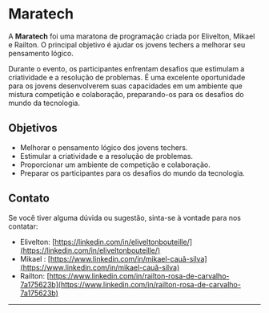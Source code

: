 # Maratech

A **Maratech** foi uma maratona de programação criada por Elivelton, Mikael e Railton. O principal objetivo é ajudar os jovens techers a melhorar seu pensamento lógico.

Durante o evento, os participantes enfrentam desafios que estimulam a criatividade e a resolução de problemas. É uma excelente oportunidade para os jovens desenvolverem suas capacidades em um ambiente que mistura competição e colaboração, preparando-os para os desafios do mundo da tecnologia.

## Objetivos

- Melhorar o pensamento lógico dos jovens techers.
- Estimular a criatividade e a resolução de problemas.
- Proporcionar um ambiente de competição e colaboração.
- Preparar os participantes para os desafios do mundo da tecnologia.

## Contato

Se você tiver alguma dúvida ou sugestão, sinta-se à vontade para nos contatar:

- Elivelton: [https://linkedin.com/in/eliveltonbouteille/](https://linkedin.com/in/eliveltonbouteille/)<br/>
- Mikael : [https://www.linkedin.com/in/mikael-cauã-silva](https://www.linkedin.com/in/mikael-cauã-silva)<br/>
- Railton: [https://www.linkedin.com/in/railton-rosa-de-carvalho-7a175623b](https://www.linkedin.com/in/railton-rosa-de-carvalho-7a175623b)

---

